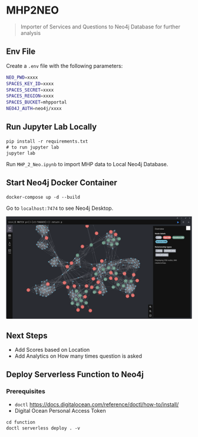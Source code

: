 # MHP2NEO
> Importer of Services and Questions to Neo4j Database for further analysis


## Env File
Create a `.env` file with the following parameters:

```bash
NEO_PWD=xxxx
SPACES_KEY_ID=xxxx
SPACES_SECRET=xxxx
SPACES_REGION=xxxx
SPACES_BUCKET=mhpportal
NEO4J_AUTH=neo4j/xxxx
```

## Run Jupyter Lab Locally
```shell
pip install -r requirements.txt
# to run jupyter lab
jupyter lab
```
Run `MHP_2_Neo.ipynb` to import MHP data to Local Neo4j Database.

## Start Neo4j Docker Container
```shell
docker-compose up -d --build
```

Go to `localhost:7474` to see Neo4j Desktop.

<img src="static/graph.png">

## Next Steps
* Add Scores based on Location
* Add Analytics on How many times question is asked

## Deploy Serverless Function to Neo4j
### Prerequisites
* `doctl` https://docs.digitalocean.com/reference/doctl/how-to/install/
* Digital Ocean Personal Access Token

```shell
cd function
doctl serverless deploy . -v
```
